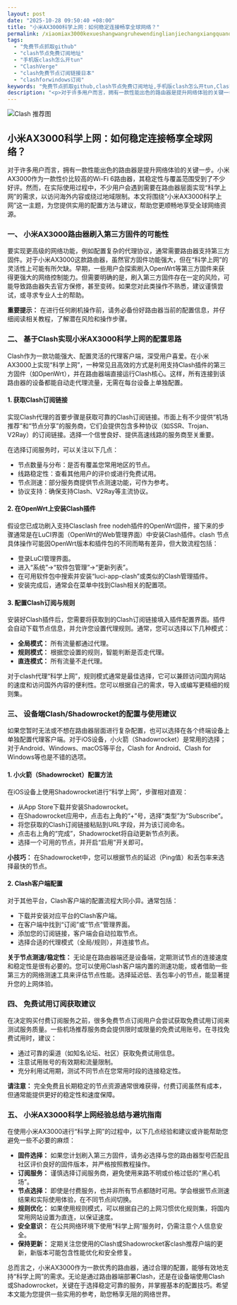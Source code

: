 ```yaml
---
layout: post
date: "2025-10-28 09:50:40 +08:00"
title: "小米AX3000科学上网：如何稳定连接畅享全球网络？"
permalink: /xiaomiax3000kexueshangwangruhewendinglianjiechangxiangquanqiuwangluo/
tags:
  - "免费节点抓取github"
  - "clash节点免费订阅地址"
  - "手机版clash怎么开tun"
  - "ClashVerge"
  - "clash免费节点订阅链接日本"
  - "clashforwindows订阅"
keywords: "免费节点抓取github,clash节点免费订阅地址,手机版clash怎么开tun,ClashVerge,clash免费节点订阅链接日本,clashforwindows订阅"
description: "<p>对于许多用户而言，拥有一款性能出色的路由器是提升网络体验的关键一步。小米AX3000作为一款性价比较高的Wi-Fi 6路由器，其稳定性与覆盖范围受到了不少好评。然而，在实际使用过程中，不少用户会遇到需要在路由器层面实现“科学上网”的需求，以访问海外内容或绕过地域限制。本文将围绕“小米AX3000科学上网”这一主题，为您提供实用的配置方法与建议，帮助您更顺畅地享受全球网络资源。</p>"
---
```


![Clash 推荐图](https://clashjd.github.io/assets/img/付费小火箭机场推荐.png)

## 小米AX3000科学上网：如何稳定连接畅享全球网络？

<p>对于许多用户而言，拥有一款性能出色的路由器是提升网络体验的关键一步。小米AX3000作为一款性价比较高的Wi-Fi 6路由器，其稳定性与覆盖范围受到了不少好评。然而，在实际使用过程中，不少用户会遇到需要在路由器层面实现“科学上网”的需求，以访问海外内容或绕过地域限制。本文将围绕“小米AX3000科学上网”这一主题，为您提供实用的配置方法与建议，帮助您更顺畅地享受全球网络资源。</p>
<h3>一、 小米AX3000路由器刷入第三方固件的可能性</h3>
<p>要实现更高级的网络功能，例如配置复杂的代理协议，通常需要路由器支持第三方固件。对于小米AX3000这款路由器，虽然官方固件功能强大，但在“科学上网”的灵活性上可能有所欠缺。早期，一些用户会探索刷入OpenWrt等第三方固件来获得更强大的网络控制能力。但需要明确的是，刷入第三方固件存在一定的风险，可能导致路由器失去官方保修，甚至变砖。如果您对此类操作不熟悉，建议谨慎尝试，或寻求专业人士的帮助。</p>
<p><strong>重要提示：</strong> 在进行任何刷机操作前，请务必备份好路由器当前的配置信息，并仔细阅读相关教程，了解潜在风险和操作步骤。</p>
<h3>二、 基于Clash实现小米AX3000科学上网的配置思路</h3>
<p>Clash作为一款功能强大、配置灵活的代理客户端，深受用户喜爱。在小米AX3000上实现“科学上网”，一种常见且高效的方式是利用支持Clash插件的第三方固件（如OpenWrt），并在路由器端直接运行Clash核心。这样，所有连接到该路由器的设备都能自动走代理流量，无需在每台设备上单独配置。</p>
<h4>1. 获取Clash订阅链接</h4>
<p>实现Clash代理的首要步骤是获取可靠的Clash订阅链接。市面上有不少提供“机场推荐”和“节点分享”的服务商，它们会提供包含多种协议（如SSR、Trojan、V2Ray）的订阅链接。选择一个信誉良好、提供高速线路的服务商至关重要。</p>
<p>在选择订阅服务时，可以关注以下几点：</p>
<ul>
<li>节点数量与分布：是否有覆盖您常用地区的节点。</li>
<li>线路稳定性：查看其他用户的评价或进行免费试用。</li>
<li>节点测速：部分服务商提供节点测速功能，可作为参考。</li>
<li>协议支持：确保支持Clash、V2Ray等主流协议。</li>
</ul>
<h4>2. 在OpenWrt上安装Clash插件</h4>
<p>假设您已成功刷入支持Clasclash free nodeh插件的OpenWrt固件，接下来的步骤通常是在LuCI界面（OpenWrt的Web管理界面）中安装Clash插件。clash 节点具体操作可能因OpenWrt版本和插件包的不同而略有差异，但大致流程包括：</p>
<ul>
<li>登录LuCI管理界面。</li>
<li>进入“系统”->“软件包管理”->“更新列表”。</li>
<li>在可用软件包中搜索并安装“luci-app-clash”或类似的Clash管理插件。</li>
<li>安装完成后，通常会在菜单中找到Clash相关的配置项。</li>
</ul>
<h4>3. 配置Clash订阅与规则</h4>
<p>安装好Clash插件后，您需要将获取到的Clash订阅链接填入插件配置界面。插件会自动下载节点信息，并允许您设置代理规则。通常，您可以选择以下几种模式：</p>
<ul>
<li><strong>全局模式：</strong> 所有流量都通过代理。</li>
<li><strong>规则模式：</strong> 根据您设置的规则，智能判断是否走代理。</li>
<li><strong>直连模式：</strong> 所有流量不走代理。</li>
</ul>
<p>对于clash代理“科学上网”，规则模式通常是最佳选择，它可以兼顾访问国内网站的速度和访问国外内容的便利性。您可以根据自己的需求，导入或编写更精细的规则集。</p>
<h3>三、 设备端Clash/Shadowrocket的配置与使用建议</h3>
<p>如果您暂时无法或不想在路由器层面进行复杂配置，也可以选择在各个终端设备上单独配置代理客户端。对于iOS设备，小火箭（Shadowrocket）是常用的选择；对于Android、Windows、macOS等平台，Clash for Android、Clash for Windows等也是不错的选项。</p>
<h4>1. 小火箭（Shadowrocket）配置方法</h4>
<p>在iOS设备上使用Shadowrocket进行“科学上网”，步骤相对直观：</p>
<ul>
<li>从App Store下载并安装Shadowrocket。</li>
<li>在Shadowrocket应用中，点击右上角的“+”号，选择“类型”为“Subscribe”。</li>
<li>将您获取的Clash订阅链接粘贴到URL字段，并为该订阅命名。</li>
<li>点击右上角的“完成”，Shadowrocket将自动更新节点列表。</li>
<li>选择一个可用的节点，并开启“启用”开关即可。</li>
</ul>
<p><strong>小技巧：</strong> 在Shadowrocket中，您可以根据节点的延迟（Ping值）和丢包率来选择最快的节点。</p>
<h4>2. Clash客户端配置</h4>
<p>对于其他平台，Clash客户端的配置流程大同小异。通常包括：</p>
<ul>
<li>下载并安装对应平台的Clash客户端。</li>
<li>在客户端中找到“订阅”或“节点”管理界面。</li>
<li>添加您的订阅链接，客户端会自动拉取节点。</li>
<li>选择合适的代理模式（全局/规则），并连接节点。</li>
</ul>
<p><strong>关于节点测速/稳定性：</strong> 无论是在路由器端还是设备端，定期测试节点的连接速度和稳定性是很有必要的。您可以使用Clash客户端内置的测速功能，或者借助一些第三方的网络测速工具来评估节点性能。选择延迟低、丢包率小的节点，能显著提升您的上网体验。</p>
<h3>四、 免费试用订阅获取建议</h3>
<p>在决定购买付费订阅服务之前，很多免费节点订阅用户会尝试获取免费试用订阅来测试服务质量。一些机场推荐服务商会提供限时或限量的免费试用账号。在寻找免费试用时，建议：</p>
<ul>
<li>通过可靠的渠道（如知名论坛、社区）获取免费试用信息。</li>
<li>注意试用账号的有效期和流量限制。</li>
<li>充分利用试用期，测试不同节点在您常用时段的连接稳定性。</li>
</ul>
<p><strong>请注意：</strong> 完全免费且长期稳定的节点资源通常很难获得，付费订阅虽然有成本，但通常能提供更好的稳定性和速度保障。</p>
<h3>五、 小米AX3000科学上网经验总结与避坑指南</h3>
<p>在使用小米AX3000进行“科学上网”的过程中，以下几点经验和建议或许能帮助您避免一些不必要的麻烦：</p>
<ul>
<li><strong>固件选择：</strong> 如果您计划刷入第三方固件，请务必选择与您的路由器型号匹配且社区评价良好的固件版本，并严格按照教程操作。</li>
<li><strong>订阅服务：</strong> 谨慎选择订阅服务商，避免使用来路不明或价格过低的“黑心机场”。</li>
<li><strong>节点选择：</strong> 即使是付费服务，也并非所有节点都随时可用。学会根据节点测速结果和实际使用体验，在不同节点间切换。</li>
<li><strong>规则优化：</strong> 如果使用规则模式，可以根据自己的上网习惯优化规则集，将国内常用网站设置为直连，以保证速度。</li>
<li><strong>安全意识：</strong> 在公共网络环境下使用“科学上网”服务时，仍需注意个人信息安全。</li>
<li><strong>保持更新：</strong> 定期关注您使用的Clash或Shadowrocket客clash推荐户端的更新，新版本可能包含性能优化和安全修复。</li>
</ul>
<p>总而言之，小米AX3000作为一款优秀的路由器，通过合理的配置，能够有效地支持“科学上网”的需求。无论是通过路由器端部署Clash，还是在设备端使用Clash或Shadowrocket，关键在于选择稳定可靠的服务，并掌握基本的配置技巧。希望本文能为您提供一些实用的参考，助您畅享无阻的网络世界。</p>